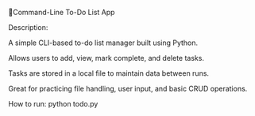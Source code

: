 📝Command-Line To-Do List App

Description:

A simple CLI-based to-do list manager built using Python.

Allows users to add, view, mark complete, and delete tasks.

Tasks are stored in a local file to maintain data between runs.

Great for practicing file handling, user input, and basic CRUD operations.

How to run:
python todo.py